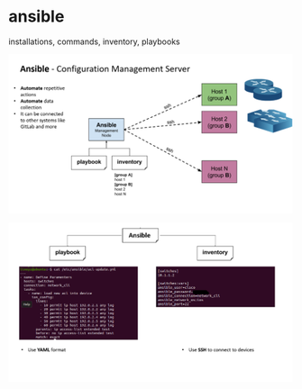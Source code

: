 # ansible
installations, commands, inventory, playbooks

![alt text](https://github.com/linoyzoaretz/ansible/blob/main/ansible-conf-mgmt.png)

![alt text](https://github.com/linoyzoaretz/ansible/blob/main/ansible-conf-mgmt-2.png)
